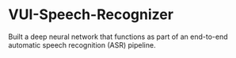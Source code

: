 # VUI-Speech-Recognizer
Built a deep neural network that functions as part of an end-to-end automatic speech recognition (ASR) pipeline.
